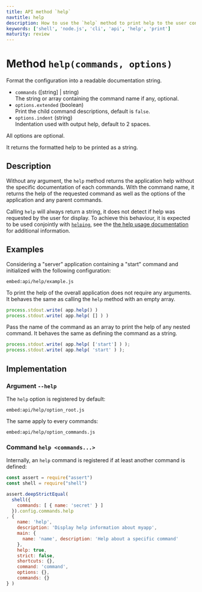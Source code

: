 ```yaml
---
title: API method `help`
navtitle: help
description: How to use the `help` method to print help to the user console.
keywords: ['shell', 'node.js', 'cli', 'api', 'help', 'print']
maturity: review
---
```


# Method `help(commands, options)`

Format the configuration into a readable documentation string.

* `commands` ([string] | string)   
  The string or array containing the command name if any, optional.
* `options.extended` (boolean)   
  Print the child command descriptions, default is `false`.
* `options.indent` (string)   
  Indentation used with output help, default to 2 spaces.

All options are optional.

It returns the formatted help to be printed as a string.

## Description

Without any argument, the `help` method returns the application help without the specific documentation of each commands. With the command name, it returns the help of the requested command as well as the options of the application and any parent commands.

Calling `help` will always return a string, it does not detect if help was requested by the user for display. To achieve this behaviour, it is expected to be used conjointly with [`helping`](/api/helping/), see the [the help usage documentation](/usage/help/) for additional information.

## Examples

Considering a "server" application containing a "start" command and initialized with the following configuration:

`embed:api/help/example.js`

To print the help of the overall application does not require any arguments. It behaves the same as calling the `help` method with an empty array.

```js
process.stdout.write( app.help() )
process.stdout.write( app.help( [] ) )
```

Pass the name of the command as an array to print the help of any nested command. It behaves the same as defining the command as a string.

```js
process.stdout.write( app.help( ['start'] ) );
process.stdout.write( app.help( 'start' ) );
```

## Implementation

### Argument `--help`

The `help` option is registered by default:

`embed:api/help/option_root.js`

The same apply to every commands:

`embed:api/help/option_commands.js`

### Command `help <commands...>`

Internally, an `help` command is registered if at least another command is defined:

```js
const assert = require("assert")
const shell = require("shell")

assert.deepStrictEqual(
  shell({
    commands: [ { name: 'secret' } ]
  }).config.commands.help
, {
    name: 'help',
    description: 'Display help information about myapp',
    main: {
      name: 'name', description: 'Help about a specific command' 
    },
    help: true,
    strict: false,
    shortcuts: {},
    command: 'command',
    options: {},
    commands: {}
} )
```
